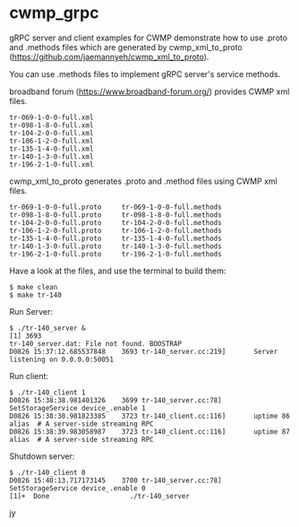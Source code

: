 # cwmp_grpc

gRPC server and client examples for CWMP demonstrate how to use .proto and .methods files which are generated by cwmp_xml_to_proto (https://github.com/jaemannyeh/cwmp_xml_to_proto).

You can use .methods files to implement gRPC server's service methods.

broadband forum (https://www.broadband-forum.org/) provides CWMP xml files.

    tr-069-1-0-0-full.xml
    tr-098-1-8-0-full.xml
    tr-104-2-0-0-full.xml
    tr-106-1-2-0-full.xml
    tr-135-1-4-0-full.xml
    tr-140-1-3-0-full.xml
    tr-196-2-1-0-full.xml

cwmp_xml_to_proto generates .proto and .method files using CWMP xml files. 

    tr-069-1-0-0-full.proto     tr-069-1-0-0-full.methods
    tr-098-1-8-0-full.proto     tr-098-1-8-0-full.methods
    tr-104-2-0-0-full.proto     tr-104-2-0-0-full.methods
    tr-106-1-2-0-full.proto     tr-106-1-2-0-full.methods
    tr-135-1-4-0-full.proto     tr-135-1-4-0-full.methods
    tr-140-1-3-0-full.proto     tr-140-1-3-0-full.methods
    tr-196-2-1-0-full.proto     tr-196-2-1-0-full.methods

Have a look at the files, and use the terminal to build them:

    $ make clean
    $ make tr-140

Run Server:

    $ ./tr-140_server &
    [1] 3693
    tr-140_server.dat: File not found. BOOSTRAP
    D0826 15:37:12.685537848    3693 tr-140_server.cc:219]       Server listening on 0.0.0.0:50051

Run client:

    $ ./tr-140_client 1
    D0826 15:38:38.981401326    3699 tr-140_server.cc:78]        SetStorageService device_.enable 1 
    D0826 15:38:38.981823385    3723 tr-140_client.cc:116]       uptime 86 alias  # A server-side streaming RPC
    D0826 15:38:39.983058987    3723 tr-140_client.cc:116]       uptime 87 alias  # A server-side streaming RPC

Shutdown server:

    $ ./tr-140_client 0
    D0826 15:40:13.717173145    3700 tr-140_server.cc:78]        SetStorageService device_.enable 0 
    [1]+  Done                    ./tr-140_server
 
jy
